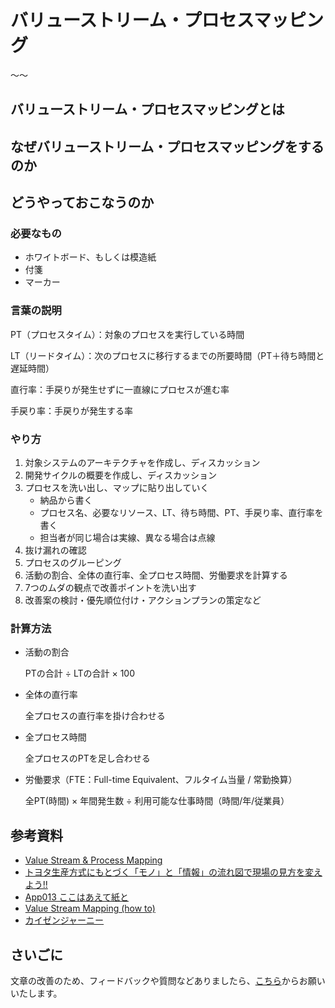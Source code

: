 # バリューストリーム・プロセスマッピング

〜〜

## バリューストリーム・プロセスマッピングとは

## なぜバリューストリーム・プロセスマッピングをするのか

## どうやっておこなうのか

### 必要なもの

* ホワイトボード、もしくは模造紙
* 付箋
* マーカー

### 言葉の説明

PT（プロセスタイム）：対象のプロセスを実行している時間

LT（リードタイム）：次のプロセスに移行するまでの所要時間（PT＋待ち時間と遅延時間）

直行率：手戻りが発生せずに一直線にプロセスが進む率

手戻り率：手戻りが発生する率

### やり方

1. 対象システムのアーキテクチャを作成し、ディスカッション
1. 開発サイクルの概要を作成し、ディスカッション
1. プロセスを洗い出し、マップに貼り出していく
    * 納品から書く
    * プロセス名、必要なリソース、LT、待ち時間、PT、手戻り率、直行率を書く
    * 担当者が同じ場合は実線、異なる場合は点線
1. 抜け漏れの確認
1. プロセスのグルーピング
1. 活動の割合、全体の直行率、全プロセス時間、労働要求を計算する
1. 7つのムダの観点で改善ポイントを洗い出す
1. 改善案の検討・優先順位付け・アクションプランの策定など

### 計算方法

* 活動の割合

  PTの合計 ÷ LTの合計 × 100

* 全体の直行率

  全プロセスの直行率を掛け合わせる

* 全プロセス時間

  全プロセスのPTを足し合わせる

* 労働要求（FTE：Full-time Equivalent、フルタイム当量 / 常勤換算）

  全PT(時間) × 年間発生数 ÷ 利用可能な仕事時間（時間/年/従業員）

## 参考資料
* [Value Stream & Process Mapping](https://openpracticelibrary.com/practice/vsm-and-mbpm/)
* [トヨタ生産方式にもとづく「モノ」と「情報」の流れ図で現場の見方を変えよう!!](https://www.amazon.co.jp/gp/product/4526048038/ref=ppx_yo_dt_b_asin_title_o00_s00?ie=UTF8&psc=1)
* [App013 ここはあえて紙と](https://www.slideshare.net/TechSummit2016/app013)
* [Value Stream Mapping (how to)](https://patrickroose.wordpress.com/advisory-community/business-process-value-streams-how-to/)
* [カイゼンジャーニー](https://www.amazon.co.jp/dp/B078HZKLMB/ref=dp-kindle-redirect?_encoding=UTF8&btkr=1)

## さいごに

文章の改善のため、フィードバックや質問などありましたら、[こちら](https://forms.gle/TKUJ2Gs9EoH2jQvp7)からお願いいたします。
